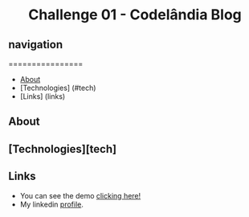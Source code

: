 <h1 align="center"> Challenge 01 - Codelândia Blog</h1>


## navigation 
================
  - [About](#about)
  - [Technologies] (#tech)
  - [Links] (links)

## About

## [Technologies][tech]

## Links 

 - You can see the demo [clicking here!](https://felipegueller.github.io/desafios-codelandia/desafio1/)
 - My linkedin [profile](https://www.linkedin.com/in/felipegueller/).